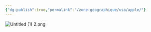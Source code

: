 ```yaml
---
{"dg-publish":true,"permalink":"/zone-geographique/usa/apple/"}
---
```



![Untitled (1) 2.png](/img/user/Data/Sources/Untitled%20(1)%202.png)